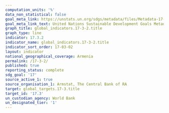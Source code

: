 ```yaml
---
computation_units: '%'
data_non_statistical: false
goal_meta_link: https://unstats.un.org/sdgs/metadata/files/Metadata-17-03-02.pdf
goal_meta_link_text: United Nations Sustainable Development Goals Metadata (pdf 468kB)
graph_title: global_indicators.17-3-2.title
graph_type: line
indicator: 17.3.2
indicator_name: global_indicators.17-3-2.title
indicator_sort_order: 17-03-02
layout: indicator
national_geographical_coverage: Armenia
permalink: /17-3-2/
published: true
reporting_status: complete
sdg_goal: '17'
source_active_1: true
source_organisation_1: Armstat, The Central Bank of RA
target: global_targets.17-3.title
target_id: '17.3'
un_custodian_agency: World Bank
un_designated_tier: '1'
---
```

